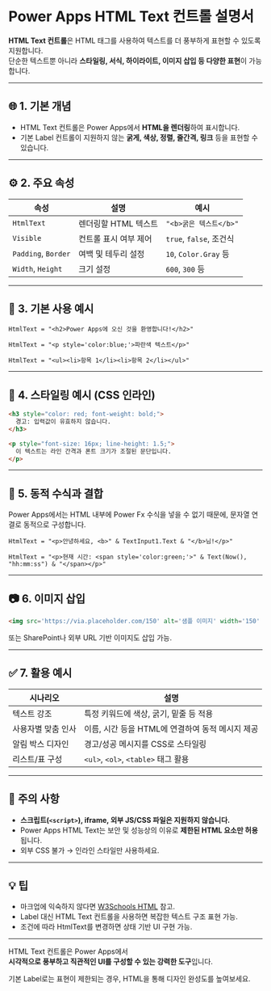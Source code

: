 # Power Apps HTML Text 컨트롤 설명서

**HTML Text 컨트롤**은 HTML 태그를 사용하여 텍스트를 더 풍부하게 표현할 수 있도록 지원합니다.  
단순한 텍스트뿐 아니라 **스타일링, 서식, 하이라이트, 이미지 삽입 등 다양한 표현**이 가능합니다.

---

## 🌐 1. 기본 개념

- HTML Text 컨트롤은 Power Apps에서 **HTML을 렌더링**하여 표시합니다.
- 기본 Label 컨트롤이 지원하지 않는 **굵게, 색상, 정렬, 줄간격, 링크** 등을 표현할 수 있습니다.

---

## ⚙️ 2. 주요 속성

| 속성 | 설명 | 예시 |
|------|------|------|
| `HtmlText` | 렌더링할 HTML 텍스트 | `"<b>굵은 텍스트</b>"` |
| `Visible` | 컨트롤 표시 여부 제어 | `true`, `false`, 조건식 |
| `Padding`, `Border` | 여백 및 테두리 설정 | `10`, `Color.Gray` 등 |
| `Width`, `Height` | 크기 설정 | `600`, `300` 등 |

---

## 🧠 3. 기본 사용 예시

```powerapps
HtmlText = "<h2>Power Apps에 오신 것을 환영합니다!</h2>"
```

```powerapps
HtmlText = "<p style='color:blue;'>파란색 텍스트</p>"
```

```powerapps
HtmlText = "<ul><li>항목 1</li><li>항목 2</li></ul>"
```

---

## 🎨 4. 스타일링 예시 (CSS 인라인)

```html
<h3 style="color: red; font-weight: bold;">
  경고: 입력값이 유효하지 않습니다.
</h3>
```

```html
<p style="font-size: 16px; line-height: 1.5;">
  이 텍스트는 라인 간격과 폰트 크기가 조절된 문단입니다.
</p>
```

---

## 🔗 5. 동적 수식과 결합

Power Apps에서는 HTML 내부에 Power Fx 수식을 넣을 수 없기 때문에, 문자열 연결로 동적으로 구성합니다.

```powerapps
HtmlText = "<p>안녕하세요, <b>" & TextInput1.Text & "</b>님!</p>"
```

```powerapps
HtmlText = "<p>현재 시간: <span style='color:green;'>" & Text(Now(), "hh:mm:ss") & "</span></p>"
```

---

## 📷 6. 이미지 삽입

```html
<img src='https://via.placeholder.com/150' alt='샘플 이미지' width='150' />
```

또는 SharePoint나 외부 URL 기반 이미지도 삽입 가능.

---

## ✅ 7. 활용 예시

| 시나리오 | 설명 |
|----------|------|
| 텍스트 강조 | 특정 키워드에 색상, 굵기, 밑줄 등 적용 |
| 사용자별 맞춤 인사 | 이름, 시간 등을 HTML에 연결하여 동적 메시지 제공 |
| 알림 박스 디자인 | 경고/성공 메시지를 CSS로 스타일링 |
| 리스트/표 구성 | `<ul>`, `<ol>`, `<table>` 태그 활용 |

---

## 🚫 주의 사항

- **스크립트(`<script>`), iframe, 외부 JS/CSS 파일은 지원하지 않습니다.**
- Power Apps HTML Text는 보안 및 성능상의 이유로 **제한된 HTML 요소만 허용**됩니다.
- 외부 CSS 불가 → 인라인 스타일만 사용하세요.

---

## 💡 팁

- 마크업에 익숙하지 않다면 [W3Schools HTML](https://www.w3schools.com/html/) 참고.
- Label 대신 HTML Text 컨트롤을 사용하면 복잡한 텍스트 구조 표현 가능.
- 조건에 따라 HtmlText를 변경하면 상태 기반 UI 구현 가능.

---

HTML Text 컨트롤은 Power Apps에서  
**시각적으로 풍부하고 직관적인 UI를 구성할 수 있는 강력한 도구**입니다.

기본 Label로는 표현이 제한되는 경우, HTML을 통해 디자인 완성도를 높여보세요.

